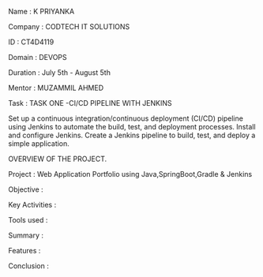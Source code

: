 Name     : K PRIYANKA

Company  : CODTECH IT SOLUTIONS

ID       : CT4D4119

Domain   : DEVOPS

Duration : July 5th - August 5th

Mentor   : MUZAMMIL AHMED


Task     : TASK ONE -CI/CD PIPELINE WITH JENKINS

Set up a continuous integration/continuous deployment (CI/CD) pipeline using Jenkins to automate the build, test, and deployment processes. Install and configure Jenkins. Create a Jenkins pipeline to build, test, and deploy a simple application.

OVERVIEW OF THE PROJECT.

Project : Web Application Portfolio using Java,SpringBoot,Gradle & Jenkins

Objective :

Key Activities :

Tools used :

Summary :

Features :

Conclusion :
